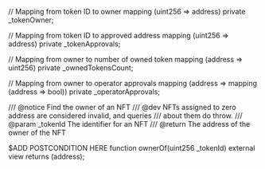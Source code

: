 // Mapping from token ID to owner
mapping (uint256 => address) private _tokenOwner;

// Mapping from token ID to approved address
mapping (uint256 => address) private _tokenApprovals;

// Mapping from owner to number of owned token
mapping (address => uint256) private _ownedTokensCount;

// Mapping from owner to operator approvals
mapping (address => mapping (address => bool)) private _operatorApprovals;

/// @notice Find the owner of an NFT
/// @dev NFTs assigned to zero address are considered invalid, and queries
/// about them do throw.
/// @param _tokenId The identifier for an NFT
/// @return The address of the owner of the NFT

$ADD POSTCONDITION HERE
function ownerOf(uint256 _tokenId) external view returns (address);